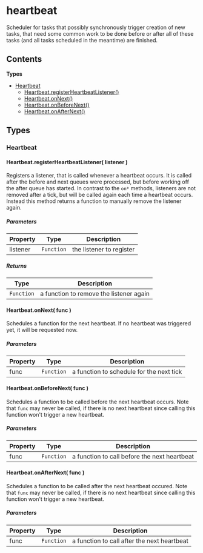 
# <a id="heartbeat"></a>heartbeat

Scheduler for tasks that possibly synchronously trigger creation of new tasks, that need some common work
to be done before or after all of these tasks (and all tasks scheduled in the meantime) are finished.

## Contents

**Types**

- [Heartbeat](#Heartbeat)
  - [Heartbeat.registerHeartbeatListener()](#Heartbeat.registerHeartbeatListener)
  - [Heartbeat.onNext()](#Heartbeat.onNext)
  - [Heartbeat.onBeforeNext()](#Heartbeat.onBeforeNext)
  - [Heartbeat.onAfterNext()](#Heartbeat.onAfterNext)

## Types

### <a id="Heartbeat"></a>Heartbeat

#### <a id="Heartbeat.registerHeartbeatListener"></a>Heartbeat.registerHeartbeatListener( listener )

Registers a listener, that is called whenever a heartbeat occurs.
It is called after the before and next queues were processed, but before working off the after queue has
started.
In contrast to the `on*` methods, listeners are not removed after a tick, but will be called again each
time a heartbeat occurs.
Instead this method returns a function to manually remove the listener again.

##### Parameters

| Property | Type | Description |
| -------- | ---- | ----------- |
| listener | `Function` |  the listener to register |

##### Returns

| Type | Description |
| ---- | ----------- |
| `Function` |  a function to remove the listener again |

#### <a id="Heartbeat.onNext"></a>Heartbeat.onNext( func )

Schedules a function for the next heartbeat.
If no heartbeat was triggered yet, it will be requested now.

##### Parameters

| Property | Type | Description |
| -------- | ---- | ----------- |
| func | `Function` |  a function to schedule for the next tick |

#### <a id="Heartbeat.onBeforeNext"></a>Heartbeat.onBeforeNext( func )

Schedules a function to be called before the next heartbeat occurs.
Note that `func` may never be called, if there is no next heartbeat since calling this function won't
trigger a new heartbeat.

##### Parameters

| Property | Type | Description |
| -------- | ---- | ----------- |
| func | `Function` |  a function to call before the next heartbeat |

#### <a id="Heartbeat.onAfterNext"></a>Heartbeat.onAfterNext( func )

Schedules a function to be called after the next heartbeat occured.
Note that `func` may never be called, if there is no next heartbeat since calling this function won't
trigger a new heartbeat.

##### Parameters

| Property | Type | Description |
| -------- | ---- | ----------- |
| func | `Function` |  a function to call after the next heartbeat |
